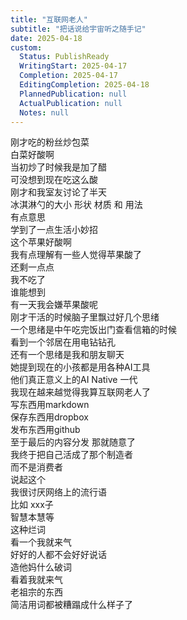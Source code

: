 ```yaml
---  
title: "互联网老人"  
subtitle: "把话说给宇宙听之随手记"  
date: 2025-04-18  
custom:  
  Status: PublishReady  
  WritingStart: 2025-04-17  
  Completion: 2025-04-17  
  EditingCompletion: 2025-04-18  
  PlannedPublication: null  
  ActualPublication: null  
  Notes: null  
---        
```

刚才吃的粉丝炒包菜    
白菜好酸啊    
当初炒了时候我是加了醋    
可没想到现在吃这么酸        
刚才和我室友讨论了半天    
冰淇淋勺的大小 形状 材质 和 用法    
有点意思    
学到了一点生活小妙招        
这个苹果好酸啊    
我有点理解有一些人觉得苹果酸了        
还剩一点点    
我不吃了    
谁能想到    
有一天我会嫌苹果酸呢        
刚才干活的时候脑子里飘过好几个思绪    
一个思绪是中午吃完饭出门查看信箱的时候    
看到一个邻居在用电钻钻孔    
还有一个思绪是我和朋友聊天    
她提到现在的小孩都是用各种AI工具    
他们真正意义上的AI Native 一代    
我现在越来越觉得我算互联网老人了    
写东西用markdown    
保存东西用dropbox    
发布东西用github    
至于最后的内容分发 那就随意了    
我终于把自己活成了那个制造者    
而不是消费者        
说起这个    
我很讨厌网络上的流行语    
比如 xxx子    
智慧本慧等    
这种烂词    
看一个我就来气    
好好的人都不会好好说话    
造他妈什么破词    
看着我就来气    
老祖宗的东西    
简洁用词都被糟蹋成什么样子了        
  